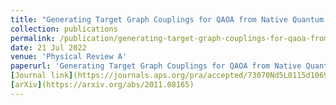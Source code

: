 ```yaml
---
title: "Generating Target Graph Couplings for QAOA from Native Quantum Hardware Couplings"
collection: publications
permalink: /publication/generating-target-graph-couplings-for-qaoa-from-native-quantum-hardware-couplings
date: 21 Jul 2022
venue: 'Physical Review A'
paperurl: 'Generating Target Graph Couplings for QAOA from Native Quantum Hardware Couplings.pdf'
[Journal link](https://journals.aps.org/pra/accepted/73070Nd5L0115d1069351877aa84261a48288c856)
[arXiv](https://arxiv.org/abs/2011.08165)
---
```

